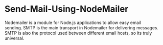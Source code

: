 # Send-Mail-Using-NodeMailer
Nodemailer is a module for Node.js applications to allow easy email sending. SMTP is the main transport in Nodemailer for delivering messages. SMTP is also the protocol used between different email hosts, so its truly universal.

